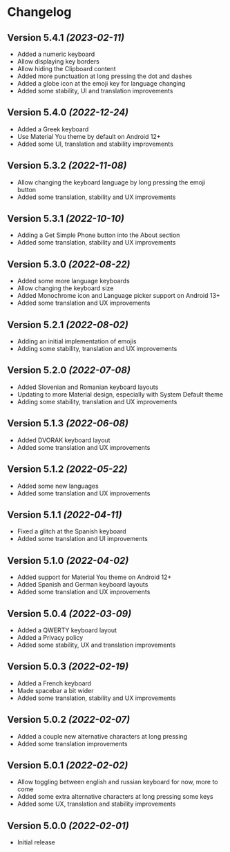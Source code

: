 Changelog
==========

Version 5.4.1 *(2023-02-11)*
----------------------------

 * Added a numeric keyboard
 * Allow displaying key borders
 * Allow hiding the Clipboard content
 * Added more punctuation at long pressing the dot and dashes
 * Added a globe icon at the emoji key for language changing
 * Added some stability, UI and translation improvements

Version 5.4.0 *(2022-12-24)*
----------------------------

 * Added a Greek keyboard
 * Use Material You theme by default on Android 12+
 * Added some UI, translation and stability improvements

Version 5.3.2 *(2022-11-08)*
----------------------------

 * Allow changing the keyboard language by long pressing the emoji button
 * Added some translation, stability and UX improvements

Version 5.3.1 *(2022-10-10)*
----------------------------

 * Adding a Get Simple Phone button into the About section
 * Added some translation, stability and UX improvements

Version 5.3.0 *(2022-08-22)*
----------------------------

 * Added some more language keyboards
 * Allow changing the keyboard size
 * Added Monochrome icon and Language picker support on Android 13+
 * Added some translation and UX improvements

Version 5.2.1 *(2022-08-02)*
----------------------------

 * Adding an initial implementation of emojis
 * Adding some stability, translation and UX improvements

Version 5.2.0 *(2022-07-08)*
----------------------------

 * Added Slovenian and Romanian keyboard layouts
 * Updating to more Material design, especially with System Default theme
 * Adding some stability, translation and UX improvements

Version 5.1.3 *(2022-06-08)*
----------------------------

 * Added DVORAK keyboard layout
 * Added some translation and UX improvements

Version 5.1.2 *(2022-05-22)*
----------------------------

 * Added some new languages
 * Added some translation and UX improvements

Version 5.1.1 *(2022-04-11)*
----------------------------

 * Fixed a glitch at the Spanish keyboard
 * Added some translation and UI improvements

Version 5.1.0 *(2022-04-02)*
----------------------------

 * Added support for Material You theme on Android 12+
 * Added Spanish and German keyboard layouts
 * Added some translation and UX improvements

Version 5.0.4 *(2022-03-09)*
----------------------------

 * Added a QWERTY keyboard layout
 * Added a Privacy policy
 * Added some stability, UX and translation improvements

Version 5.0.3 *(2022-02-19)*
----------------------------

 * Added a French keyboard
 * Made spacebar a bit wider
 * Added some translation, stability and UX improvements

Version 5.0.2 *(2022-02-07)*
----------------------------

 * Added a couple new alternative characters at long pressing
 * Added some translation improvements

Version 5.0.1 *(2022-02-02)*
----------------------------

 * Allow toggling between english and russian keyboard for now, more to come
 * Added some extra alternative characters at long pressing some keys
 * Added some UX, translation and stability improvements

Version 5.0.0 *(2022-02-01)*
----------------------------

 * Initial release
